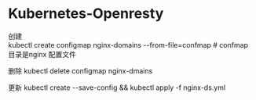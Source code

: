 # Kubernetes-Openresty


创建   
kubectl create  configmap nginx-domains  --from-file=confmap  # confmap 目录是nginx 配置文件

删除
kubectl  delete configmap  nginx-dmains

更新
kubectl create --save-config && kubectl apply -f nginx-ds.yml
